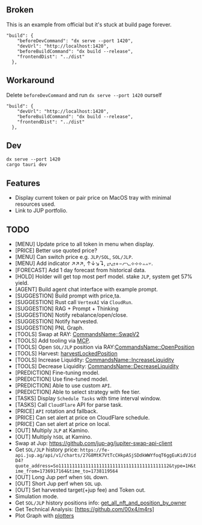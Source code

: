 ## Broken

This is an example from official but it's stuck at build page forever.

```
"build": {
    "beforeDevCommand": "dx serve --port 1420",
    "devUrl": "http://localhost:1420",
    "beforeBuildCommand": "dx build --release",
    "frontendDist": "../dist"
  },
```

## Workaround

Delete `beforeDevCommand` and run `dx serve --port 1420` ourself

```
"build": {
    "devUrl": "http://localhost:1420",
    "beforeBuildCommand": "dx build --release",
    "frontendDist": "../dist"
  },
```

## Dev

```
dx serve --port 1420
cargo tauri dev
```

## Features

- Display current token or pair price on MacOS tray with minimal resources used.
- Link to JUP portfolio.

## TODO

- [MENU] Update price to all token in menu when display.
- [PRICE] Better use quoted price?
- [MENU] Can switch price e.g. `JLP/SOL`, `SOL/JLP`.
- [MENU] Add indicator ↗︎↗︎↗︎, ↑↓↘︎↴, ⥂⥄+−⦧⦦⟡⟢⟣⫠⫠⫟.
- [FORECAST] Add 1 day forecast from historical data.
- [HOLD] Holder will get top most perf model. stake `JLP`, system get 57% yield.
- [AGENT] Build agent chat interface with example prompt.
- [SUGGESTION] Build prompt with price,ta.
- [SUGGESTION] Rust call `VertexAI` via `CloudRun`.
- [SUGGESTION] RAG + Prompt + Thinking
- [SUGGESTION] Notify rebalance/open/close.
- [SUGGESTION] Notify harvested.
- [SUGGESTION] PNL Graph.
- [TOOLS] Swap at RAY: [CommandsName::SwapV2](https://github.com/raydium-io/raydium-clmm/blob/master/client/src/main.rs#L1769)
- [TOOLS] Add tooling via [MCP](https://github.com/Derek-X-Wang/mcp-rust-sdk).
- [TOOLS] Open `SOL/JLP` position via RAY:[CommandsName::OpenPosition](https://github.com/raydium-io/raydium-clmm/blob/master/client/src/main.rs#L1060)
- [TOOLS] Harvest: [harvestLockedPosition](https://github.com/raydium-io/raydium-sdk-V2-demo/blob/daf78a9/src/clmm/harvestLockedPosition.ts)
- [TOOLS] Increase Liquidity: [CommandsName::IncreaseLiquidity](https://github.com/raydium-io/raydium-clmm/blob/master/client/src/main.rs#L1247C9-L1247C40)
- [TOOLS] Decrease Liquidity: [CommandsName::DecreaseLiquidity](https://github.com/raydium-io/raydium-clmm/blob/master/client/src/main.rs#L1432C9-L1432C40)
- [PREDICTION] Fine-tuning model.
- [PREDICTION] Use fine-tuned model.
- [PREDICTION] Able to use custom `API`.
- [PREDICTION] Able to select strategy with fee tier.
- [TASKS] Display `Schedule Tasks` with time interval window.
- [TASKS] Call `CloudFlare` API for parse task.
- [PRICE] `API` rotation and fallback.
- [PRICE] Can set alert at price on CloudFlare schedule.
- [PRICE] Can set alert at price on local.
- [OUT] Multiply `JLP` at Kamino.
- [OUT] Multiply `hSOL` at Kamino.
- Swap at Jup: https://github.com/jup-ag/jupiter-swap-api-client
- Get `SOL/JLP` history price: `https://fe-api.jup.ag/api/v1/charts/27G8MtK7VtTcCHkpASjSDdkWWYfoqT6ggEuKidVJidD4?quote_address=So11111111111111111111111111111111111111112&type=1H&time_from=1736917164&time_to=1738119564`
- [OUT] Long Jup perf when `SOL` down.
- [OUT] Short Jup perf when `SOL` up.
- [OUT] Set harvested target(+jup fee) and Token out.
- Simulation mode.
- Get `SOL/JLP` history positions info: [get_all_nft_and_position_by_owner](https://github.com/raydium-io/raydium-clmm/blob/master/client/src/main.rs#L261C4-L261C37)
- Get Technical Analysis: [https://github.com/00x4/m4rs]
- Plot Graph with [plotters](https://github.com/plotters-rs/plotters)
